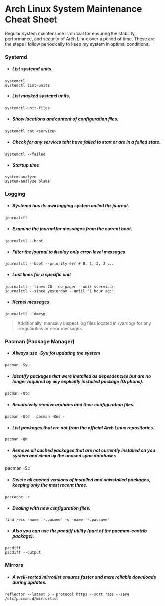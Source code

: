 # Arch Linux System Maintenance Cheat Sheet

Regular system maintenance is crucial for ensuring the stability, performance, and security of Arch Linux over a period of time. These are the steps I follow periodically to keep my system in optimal conditions:

### Systemd

* ##### List systemd units.
```
systemctl 
systemctl list-units
```

* ##### List masked systemd units.
```
systemctl-unit-files
```

* ##### Show locations and content of configuration files.
```
systemctl cat <service>
```

* ##### Check for any services taht have failed to start or are in a failed state.
```
systemctl --failed
```

* ##### Startup time
```
system-analyze
system-analyze blame
```

### Logging

* ##### Systemd has its own logging system called the journal.
```
journalctl
```

* ##### Examine the journal for messages from the current boot.
```
journalctl --boot
```

* ##### Filter the journal to display only error-level messages
```
journalctl --boot --priority err # 0, 1, 2, 3 ...
```

* ##### Last lines for a specific unit
```
journalctl --lines 20 --no-pager --unit <service>
journalctl --since yesterday --until "1 hour ago"
```

* ##### Kernel messages
```
journalctl --dmesg
```

> Additionally, manually inspect log files located in /var/log/ for any irregularities or error messages. 

### Pacman (Package Manager)

* ##### Always use -Syu for updating the system
```
pacman -Syu
```

* ##### Identify packages that were installed as dependencies but are no longer required by any explicitly installed package (Orphans).
```
pacman -Qtd
```

* ##### Recursively remove orphans and their configuration files.
```
pacman -Qtd | pacman -Rns -
```

* ##### List packages that are not from the official Arch Linux repositories.
```
pacman -Qm
```

* ##### Remove all cached packages that are not currently installed on you system and clean up the unused sync databases
pacman -Sc

* ##### Delete all cached versions of installed and uninstalled packages, keeping only the most recent three.
```
paccache -r
```

* ##### Dealing with new configuration files.
```
find /etc -name '*.pacnew' -o -name '*.pacsave'
```

* ##### Also you can use the pacdiff utility (part of the pacman-contrib package).
```
pacdiff
pacdiff --output
```

### Mirrors

* ##### A well-sorted mirrorlist ensures faster and more reliable downloads during updates.
```
reflector --latest 5 --protocol https --sort rate --save /etc/pacman.d/mirrorlist
```
